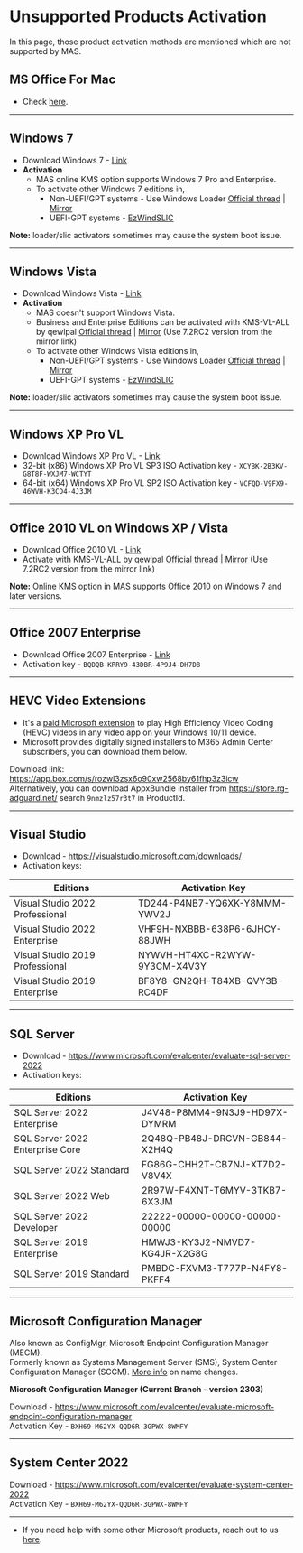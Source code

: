 # Unsupported Products Activation

In this page, those product activation methods are mentioned which are not supported by MAS.

## MS Office For Mac

-   Check [here](office_for_mac.md).

------------------------------------------------------------------------

## Windows 7

-   Download Windows 7 - [Link](windows_7_links.md)
-   **Activation**
	-	MAS online KMS option supports Windows 7 Pro and Enterprise.
	-	To activate other Windows 7 editions in,  
		-	Non-UEFI/GPT systems - Use Windows Loader [Official thread](https://forums.mydigitallife.net/forums/windows-loader.39/) | [Mirror](https://app.box.com/s/bnchc6hten44adunlcpz9ya9j0uucfs2)  
		-	UEFI-GPT systems - [EzWindSLIC](https://github.com/Dir3ctr1x/EzWindSLIC)

**Note:** loader/slic activators sometimes may cause the system boot issue.

------------------------------------------------------------------------

## Windows Vista

-   Download Windows Vista - [Link](windows_vista_links.md)
-   **Activation**
	-	MAS doesn't support Windows Vista.
	-	Business and Enterprise Editions can be activated with KMS-VL-ALL by qewlpal [Official thread](https://forums.mydigitallife.net/threads/kms-vl-all-online-offline-kms-activator-for-microsoft-products.63471/) | [Mirror](https://app.box.com/s/q0nyib6bfylosvbbm5x8ztg87vy0kl8a) (Use 7.2RC2 version from the mirror link)
	-	To activate other Windows Vista editions in,  
		-	Non-UEFI/GPT systems - Use Windows Loader [Official thread](https://forums.mydigitallife.net/forums/windows-loader.39/) | [Mirror](https://app.box.com/s/bnchc6hten44adunlcpz9ya9j0uucfs2)  
		-	UEFI-GPT systems - [EzWindSLIC](https://github.com/Dir3ctr1x/EzWindSLIC)

**Note:** loader/slic activators sometimes may cause the system boot issue.

------------------------------------------------------------------------

## Windows XP Pro VL

-   Download Windows XP Pro VL - [Link](windows_xp_links.md)
-	32-bit (x86) Windows XP Pro VL SP3 ISO Activation key - `XCYBK-2B3KV-G8T8F-WXJM7-WCTYT`
-	64-bit (x64) Windows XP Pro VL SP2 ISO Activation key - `VCFQD-V9FX9-46WVH-K3CD4-4J3JM`

------------------------------------------------------------------------

## Office 2010 VL on Windows XP / Vista

-   Download Office 2010 VL - [Link](office_msi_links#office-2010-pro-plus)
-	Activate with KMS-VL-ALL by qewlpal [Official thread](https://forums.mydigitallife.net/threads/kms-vl-all-online-offline-kms-activator-for-microsoft-products.63471/) | [Mirror](https://app.box.com/s/q0nyib6bfylosvbbm5x8ztg87vy0kl8a) (Use 7.2RC2 version from the mirror link)

**Note:** Online KMS option in MAS supports Office 2010 on Windows 7 and later versions.

------------------------------------------------------------------------

## Office 2007 Enterprise

-   Download Office 2007 Enterprise - [Link](office_msi_links.md#office-2007-enterprise)
-	Activation key - `BQDQB-KRRY9-43DBR-4P9J4-DH7D8`

------------------------------------------------------------------------

## HEVC Video Extensions

-	It's a [paid Microsoft extension](https://apps.microsoft.com/detail/9nmzlz57r3t7) to play High Efficiency Video Coding (HEVC) videos in any video app on your Windows 10/11 device.
-	Microsoft provides digitally signed installers to M365 Admin Center subscribers, you can download them below.

Download link: https://app.box.com/s/rozwl3zsx6o90xw2568by61fhp3z3icw  
Alternatively, you can download AppxBundle installer from https://store.rg-adguard.net/ search `9nmzlz57r3t7` in ProductId.

------------------------------------------------------------------------

## Visual Studio

-	Download - https://visualstudio.microsoft.com/downloads/
-	Activation keys:

| Editions                        | Activation Key                |
|---------------------------------|-------------------------------|
| Visual Studio 2022 Professional | TD244-P4NB7-YQ6XK-Y8MMM-YWV2J |
| Visual Studio 2022 Enterprise   | VHF9H-NXBBB-638P6-6JHCY-88JWH |
| Visual Studio 2019 Professional | NYWVH-HT4XC-R2WYW-9Y3CM-X4V3Y |
| Visual Studio 2019 Enterprise   | BF8Y8-GN2QH-T84XB-QVY3B-RC4DF |

------------------------------------------------------------------------

## SQL Server

-	Download - https://www.microsoft.com/evalcenter/evaluate-sql-server-2022
-	Activation keys:

| Editions                        | Activation Key                |
|---------------------------------|-------------------------------|
| SQL Server 2022 Enterprise      | J4V48-P8MM4-9N3J9-HD97X-DYMRM |
| SQL Server 2022 Enterprise Core | 2Q48Q-PB48J-DRCVN-GB844-X2H4Q |
| SQL Server 2022 Standard        | FG86G-CHH2T-CB7NJ-XT7D2-V8V4X |
| SQL Server 2022 Web             | 2R97W-F4XNT-T6MYV-3TKB7-6X3JM |
| SQL Server 2022 Developer       | 22222-00000-00000-00000-00000 |
| SQL Server 2019 Enterprise      | HMWJ3-KY3J2-NMVD7-KG4JR-X2G8G |
| SQL Server 2019 Standard        | PMBDC-FXVM3-T777P-N4FY8-PKFF4 |

------------------------------------------------------------------------

## Microsoft Configuration Manager

Also known as ConfigMgr, Microsoft Endpoint Configuration Manager (MECM).  
Formerly known as Systems Management Server (SMS), System Center Configuration Manager (SCCM). [More info](https://craigtwall.com/how-sccm-became-memcm-or-just-configmgr/) on name changes.  

**Microsoft Configuration Manager (Current Branch – version 2303)**

Download - https://www.microsoft.com/evalcenter/evaluate-microsoft-endpoint-configuration-manager  
Activation Key - `BXH69-M62YX-QQD6R-3GPWX-8WMFY`

------------------------------------------------------------------------

## System Center 2022

Download - https://www.microsoft.com/evalcenter/evaluate-system-center-2022  
Activation Key - `BXH69-M62YX-QQD6R-3GPWX-8WMFY`

------------------------------------------------------------------------

-   If you need help with some other Microsoft products, reach out to us [here](contactus.md).
